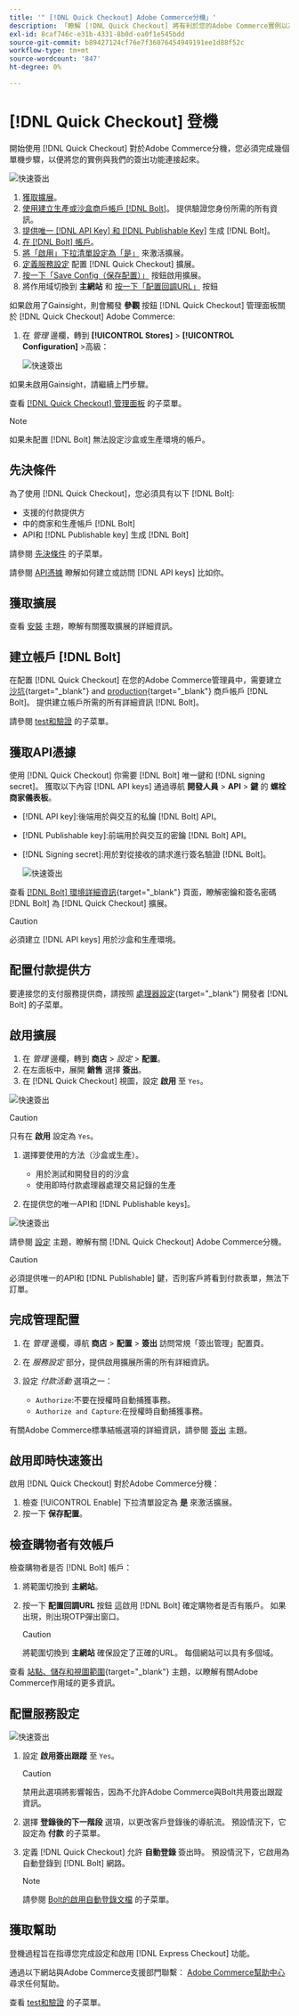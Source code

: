 ```yaml
---
title: '" [!DNL Quick Checkout] Adobe Commerce分機」'
description: 「瞭解 [!DNL Quick Checkout] 將有利於您的Adobe Commerce實例以及如何成功安裝和設定擴展。」
exl-id: 8caf746c-e31b-4331-8b0d-ea0f1e545bdd
source-git-commit: b89427124cf76e7f36076454949191ee1d88f52c
workflow-type: tm+mt
source-wordcount: '847'
ht-degree: 0%

---
```


# [!DNL Quick Checkout] 登機

開始使用 [!DNL Quick Checkout] 對於Adobe Commerce分機，您必須完成幾個單機步驟，以便將您的實例與我們的簽出功能連接起來。

![快速簽出](assets/overview-admin-panel.png)

1. [獲取擴展](#get-extension)。
1. [使用建立生產或沙盒商戶帳戶 [!DNL Bolt]](#create-account-with-bolt)。 提供驗證您身份所需的所有資訊。
1. [提供唯一 [!DNL API Key] 和 [!DNL Publishable Key]](#obtain-api-credentials) 生成 [!DNL Bolt]。
1. [在 [!DNL Bolt] 帳戶](#configure-payment-providers)。
1. [將「啟用」下拉清單設定為「是」](#enable-extension) 來激活擴展。
1. [定義服務設定](#complete-admin-configuration) 配置 [!DNL Quick Checkout] 擴展。
1. [按一下「Save Config（保存配置）」](#enable-live-quick-checkout) 按鈕啟用擴展。
1. 將作用域切換到 **主網站** 和 [按一下「配置回調URL」](#check-shopper-valid-account) 按鈕

如果啟用了Gainsight，則會觸發 **參觀** 按鈕 [!DNL Quick Checkout] 管理面板關於 [!DNL Quick Checkout] Adobe Commerce:

1. 在 _管理_ 邊欄，轉到 **[!UICONTROL Stores]** > **[!UICONTROL Configuration]** >高級：

   ![快速簽出](assets/gainsight-admin.png)

如果未啟用Gainsight，請繼續上門步驟。

查看 [[!DNL Quick Checkout] 管理面板](../quick-checkout/admin-panel.md) 的子菜單。

>[!NOTE]
>
> 如果未配置 [!DNL Bolt] 無法設定沙盒或生產環境的帳戶。

## 先決條件

為了使用 [!DNL Quick Checkout]，您必須具有以下 [!DNL Bolt]:

- 支援的付款提供方
- 中的商家和生產帳戶 [!DNL Bolt]
- API和 [!DNL Publishable key] 生成 [!DNL Bolt]

請參閱 [先決條件](../quick-checkout/prerequisites.md) 的子菜單。

請參閱 [API憑據](#obtain-api-credentials) 瞭解如何建立或訪問 [!DNL API keys] 比如你。

## 獲取擴展

查看 [安裝](../quick-checkout/install.md) 主題，瞭解有關獲取擴展的詳細資訊。

## 建立帳戶 [!DNL Bolt]

在配置 [!DNL Quick Checkout] 在您的Adobe Commerce管理員中，需要建立 [沙坑](https://merchant-sandbox.bolt.com/register?platform=magento2){target="_blank"} and [production](https://merchant.bolt.com/register?platform=magento2){target="_blank"}  商戶帳戶 [!DNL Bolt]。 提供建立帳戶所需的所有詳細資訊 [!DNL Bolt]。

請參閱 [test和驗證](../quick-checkout/testing.md) 的子菜單。

## 獲取API憑據

使用 [!DNL Quick Checkout] 你需要 [!DNL Bolt] 唯一鍵和 [!DNL signing secret]。 獲取以下內容 [!DNL API keys] 通過導航 **開發人員** > **API** > **鍵** 的 **螺栓商家儀表板**。

- [!DNL API key]:後端用於與交互的私鑰 [!DNL Bolt] API。
- [!DNL Publishable key]:前端用於與交互的密鑰 [!DNL Bolt] API。
- [!DNL Signing secret]:用於對從接收的請求進行簽名驗證 [!DNL Bolt]。

   ![快速簽出](assets/account-credentials.png)

查看 [[!DNL Bolt] 環境詳細資訊](https://help.bolt.com/developers/references/environment-details/#about-keys){target="_blank"} 頁面，瞭解密鑰和簽名密碼 [!DNL Bolt] 為 [!DNL Quick Checkout] 擴展。

>[!CAUTION]
>
> 必須建立 [!DNL API keys] 用於沙盒和生產環境。

## 配置付款提供方

要連接您的支付服務提供商，請按照 [處理器設定](https://help.bolt.com/integrations/adobe-quick-checkout/set-up/){target="_blank"} 開發者 [!DNL Bolt] 的子菜單。

## 啟用擴展

1. 在 _管理_ 邊欄，轉到 **商店** > _設定_ > **配置**。
1. 在左面板中，展開 **銷售** 選擇 **簽出**。
1. 在 [!DNL Quick Checkout] 視圖，設定 **啟用** 至 `Yes`。

![快速簽出](assets/quick-checkout-view-no-enable.png)

>[!CAUTION]
>
> 只有在 **啟用** 設定為 `Yes`。

1. 選擇要使用的方法（沙盒或生產）。

   - 用於測試和開發目的的沙盒
   - 使用即時付款處理器處理交易記錄的生產

1. 在提供您的唯一API和 [!DNL Publishable keys]。

![快速簽出](assets/quick-checkout-main-view.png)

請參閱 [設定](../quick-checkout/settings-quick-checkout.md) 主題，瞭解有關 [!DNL Quick Checkout] Adobe Commerce分機。

>[!CAUTION]
>
> 必須提供唯一的API和 [!DNL Publishable] 鍵，否則客戶將看到付款表單，無法下訂單。

## 完成管理配置

1. 在 _管理_ 邊欄，導航 **商店** > **配置** > **簽出** 訪問常規「簽出管理」配置頁。
1. 在 _服務設定_ 部分，提供啟用擴展所需的所有詳細資訊。
1. 設定 _付款活動_ 選項之一：

   - `Authorize`:不要在授權時自動捕獲事務。
   - `Authorize and Capture`:在授權時自動捕獲事務。

有關Adobe Commerce標準結帳選項的詳細資訊，請參閱 [簽出](https://docs.magento.com/user-guide/configuration/sales/checkout.html) 主題。

## 啟用即時快速簽出

啟用 [!DNL Quick Checkout] 對於Adobe Commerce分機：

1. 檢查 [!UICONTROL Enable] 下拉清單設定為 **是** 來激活擴展。
1. 按一下 **保存配置**。

## 檢查購物者有效帳戶

檢查購物者是否 [!DNL Bolt] 帳戶：

1. 將範圍切換到 **主網站**。
1. 按一下 **配置回調URL** 按鈕 這啟用 [!DNL Bolt] 確定購物者是否有賬戶。 如果出現，則出現OTP彈出窗口。

   >[!CAUTION]
   >
   > 將範圍切換到 **主網站** 確保設定了正確的URL。 每個網站可以具有多個域。

查看 [站點、儲存和視圖範圍](https://experienceleague.adobe.com/docs/commerce-admin/start/setup/websites-stores-views.html#scope-settings){target="_blank"} 主題，以瞭解有關Adobe Commerce作用域的更多資訊。

## 配置服務設定

![快速簽出](assets/service-settings.png)

1. 設定 **啟用簽出跟蹤** 至 `Yes`。

   >[!CAUTION]
   >
   > 禁用此選項將影響報告，因為不允許Adobe Commerce與Bolt共用簽出跟蹤資訊。

1. 選擇 **登錄後的下一階段** 選項，以更改客戶登錄後的導航流。 預設情況下，它設定為 **付款** 的子菜單。
1. 定義 [!DNL Quick Checkout] 允許 **自動登錄** 簽出時。 預設情況下，它啟用為自動登錄到 [!DNL Bolt] 網路。

   >[!NOTE]
   >
   > 請參閱 [Bolt的啟用自動登錄文檔](https://help.bolt.com/products/embedded/direct-api/auto-login/) 的子菜單。

## 獲取幫助

登機過程旨在指導您完成設定和啟用 [!DNL Express Checkout] 功能。

通過以下網站與Adobe Commerce支援部門聯繫： [Adobe Commerce幫助中心](https://experienceleague.adobe.com/docs/commerce-knowledge-base/kb/help-center-guide/magento-help-center-user-guide.html) 尋求任何幫助。

查看 [test和驗證](../quick-checkout/testing.md) 的子菜單。
